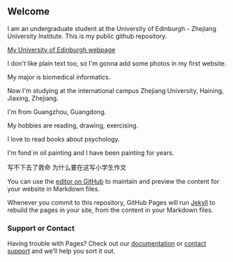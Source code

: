 ## Welcome

I am an undergraduate student at the University of Edinburgh - Zhejiang University Institute. This is my public github repository. 

[My University of Edinburgh webpage](https://www.ed.ac.uk/profile/robert-young)

I don't like plain text too, so I'm gonna add some photos in my first website.

My major is biomedical informatics.

Now I'm studying at the international campus Zhejiang University, Haining, Jiaxing, Zhejiang.

I'm from Guangzhou, Guangdong.

My hobbies are reading, drawing, exercising.

I love to read books about psychology.

I'm fond in oil painting and I have been painting for years.

写不下去了救命 为什么要在这写小学生作文

You can use the [editor on GitHub](https://github.com/r0bah0lic/r0bah0lic.github.io/edit/master/index.md) to maintain and preview the content for your website in Markdown files.

Whenever you commit to this repository, GitHub Pages will run [Jekyll](https://jekyllrb.com/) to rebuild the pages in your site, from the content in your Markdown files.

### Support or Contact

Having trouble with Pages? Check out our [documentation](https://help.github.com/categories/github-pages-basics/) or [contact support](https://github.com/contact) and we’ll help you sort it out.
